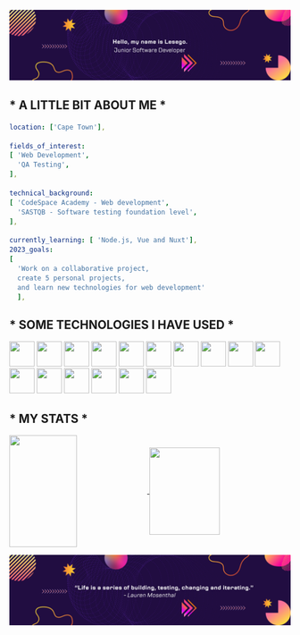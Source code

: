 ![header](modern-banner.png)

## * A LITTLE BIT ABOUT ME *

```yaml
location: ['Cape Town'],

fields_of_interest:
[ 'Web Development',
  'QA Testing',
],

technical_background: 
[ 'CodeSpace Academy - Web development',
  'SASTQB - Software testing foundation level',
],

currently_learning: [ 'Node.js, Vue and Nuxt'],
2023_goals: 
[
  'Work on a collaborative project,
  create 5 personal projects,
  and learn new technologies for web development'
  ],
```

## * SOME TECHNOLOGIES I HAVE USED *
<p>
<img src="https://cdn.jsdelivr.net/gh/devicons/devicon/icons/c/c-line.svg" width="45" height="45"/>
<img src="https://cdn.jsdelivr.net/gh/devicons/devicon/icons/canva/canva-original.svg" width="45" height="45"/>
<img src="https://cdn.jsdelivr.net/gh/devicons/devicon/icons/css3/css3-plain.svg" width="45" height="45" />
<img src="https://cdn.jsdelivr.net/gh/devicons/devicon/icons/figma/figma-plain.svg" width="45" height="45"/>
<img src="https://cdn.jsdelivr.net/gh/devicons/devicon/icons/gimp/gimp-plain.svg" width="45" height="45"/>
<img src="https://cdn.jsdelivr.net/gh/devicons/devicon/icons/github/github-original.svg" width="45" height="45" />
<img src="https://cdn.jsdelivr.net/gh/devicons/devicon/icons/html5/html5-plain.svg" width="45" height="45"/>
<img src="https://cdn.jsdelivr.net/gh/devicons/devicon/icons/javascript/javascript-plain.svg" width="45" height="45"/>
<img src="https://cdn.jsdelivr.net/gh/devicons/devicon/icons/linux/linux-original.svg" width="45" height="45"/>
<img src="https://cdn.jsdelivr.net/gh/devicons/devicon/icons/nodejs/nodejs-plain.svg" width="45" height="45"/>
<img src="https://cdn.jsdelivr.net/gh/devicons/devicon/icons/nuxtjs/nuxtjs-plain.svg" width="45" height="45"/>
<img src="https://cdn.jsdelivr.net/gh/devicons/devicon/icons/slack/slack-original.svg" width="45" height="45"/>
<img src="https://cdn.jsdelivr.net/gh/devicons/devicon/icons/vagrant/vagrant-plain.svg" width="45" height="45"/>
<img src="https://cdn.jsdelivr.net/gh/devicons/devicon/icons/vuejs/vuejs-plain.svg" width="45" height="45"/>
<img src="https://cdn.jsdelivr.net/gh/devicons/devicon/icons/vim/vim-plain.svg" width="45" height="45"/>
<img src="https://cdn.jsdelivr.net/gh/devicons/devicon/icons/vscode/vscode-plain.svg" width="45" height="45" />         
<p/>

## * MY STATS *
<a href="https://github.com/anuraghazra/github-readme-stats">
  <img align="center" src="https://github-readme-stats.vercel.app/api?username=Chiloane-lt&rank_icon=github&theme=synthwave&show_icons=true&hide=stars,prs" width="49%" height="200"/>
</a>
<a href="https://github.com/anuraghazra/convoychat">
  <img align="center" src="https://github-readme-stats.vercel.app/api/top-langs/?username=Chiloane-lt&layout=compact&theme=synthwave" width="50%" height="156" />
</a>

![footer](modern-footer.png)

